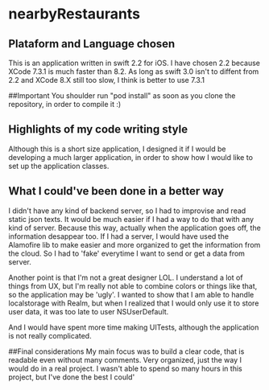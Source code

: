 # nearbyRestaurants

## Plataform and Language chosen
This is an application written in swift 2.2 for iOS. I have chosen 2.2 because XCode 7.3.1 is much faster than 8.2. As long as swift 3.0 isn't to diffent from 2.2 and XCode 8.X still too slow, I think is better to use 7.3.1

##Important
You shoulder run "pod install" as soon as you clone the repository, in order to compile it :)

## Highlights of my code writing style
Although this is a short size application, I designed it if I would be developing a much larger application, in order to show how I would like to set up the application classes.

## What I could've been done in a better way
I didn't have any kind of backend server, so I had to improvise and read static json texts. It would be much easier if I had a way to do that with any kind of server. Because this way, actually when the application goes off, the information desappear too.
If I had a server, I would have used the Alamofire lib to make easier and more organized to get the information from the cloud.
So I had to 'fake' everytime I want to send or get a data from server.

Another point is that I'm not a great designer LOL. I understand a lot of things from UX, but I'm really not able to combine colors or things like that, so the application may be 'ugly'.
I wanted to show that I am able to handle localstorage with Realm, but when I realized that I would only use it to store user data, it was too late to user NSUserDefault.

And I would have spent more time making UITests, although the application is not really complicated.

##Final considerations
My main focus was to build a clear code, that is readable even without many comments. Very organized, just the way I would do in a real project.
I wasn't able to spend so many hours in this project, but I've done the best I could'